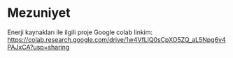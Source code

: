 # Mezuniyet
Enerji kaynakları ile ilgili proje
Google colab linkim: https://colab.research.google.com/drive/1w4VfLlQ0sCpXO5ZQ_aL5Npg6v4PAJxCA?usp=sharing
